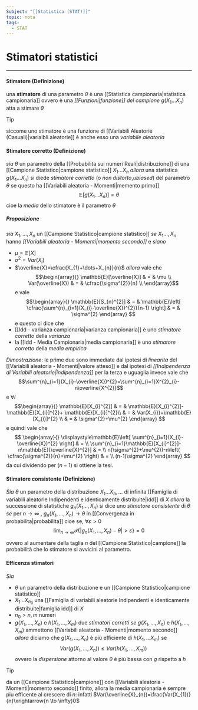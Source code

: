 ```yaml
---
Subject: "[[Statistica (STAT)]]"
topic: nota
tags:
  - STAT
---
```

# Stimatori statistici
---
#### Stimatore (Definizione)
una __stimatore__ di una parametro $\theta$ è una [[Statistica campionaria|statistica campionaria]] ovvero è una _[[Funzioni|funzione]] del campione_  $g(X_{1}\dots X_{n})$ atta a stimare $\theta$ 

>[!tip] 
>siccome uno stimatore è una funzione di [[Variabili Aleatorie (Casuali)|variaibli aleatorie]] è anche esso una _variabile aleatoria_


#### Stimatore corretto (Definizione)
_sia_ $\theta$ un parametro della [[Probabilita sui numeri Reali|distribuzione]] di una [[Campione Statistico|campione statistico]] $X_{1}\dots X_{n}$
_allora_ una statistica $g(X_{1}\dots X_{n})$ si diede _stimatore corretto_ (o _non distorto_,_ubiased_) del parametro $\theta$ se questo ha [[Variabili aleatoria - Momenti|memento primo]] $$\mathbb{E}[g(X_{1}\dots X_{n})]=\theta$$cioe la _media_ dello stimatore è il parametro $\theta$


##### Proposizione
_sia_ $X_{1},\dots,X_{n}$ un [[Campione Statistico|campione statistico]] 
_se_ $X_{1}\dots,X_{n}$ hanno _[[Variabili aleatoria - Momenti|momento secondo]]_
e _siano_
- $\mu=\mathbb{E}[X_{}]$
- $\sigma^{2} =Var(X_{i})$
- $\overline{X}=\cfrac{X_{1}+\dots+X_{n}}{n}$
_allora_ vale che$$\begin{array}{}
\mathbb{E}[\overline{X}] & = & \mu \\
Var(\overline{X}) & = & \cfrac{\sigma^{2}}{n} \\
\end{array}$$ e vale $$\begin{array}{}
\mathbb{E}[S_{n}^{2}] & = & \mathbb{E}\left[ \cfrac{\sum^{n}_{i=1}(X_{i}-\overline{X})^{2}}{n-1} \right]  & = & \sigma^{2}
\end{array}
$$e questo ci dice che 
- [[Idd - varianza campionaria|varianza campionaria]] è uno _stimatore corretto_ della _varianza_
- la [[Idd - Media Campionaria|media campionaria]] è uno _stimatore corretto_ della _media empirica_


_Dimostrazione_:
	le prime due sono immediate dal ipotesi di _linearita_ del [[Variabili aleatoria - Momenti|valore atteso]] e dal ipotesi di _[[Indipendenza di Variabili aleatorie|indipendenza]]_ 
	per la terza e uguaglia invece vale che $$\sum^{n}_{i=1}(X_{i}-\overline{X})^{2}=\sum^{n}_{i=1}X^{2}_{i}-n\overline{X^{2}}$$e $\forall  i$$$\begin{array}{}
	\mathbb{E}[X_{i}^{2}] & =  & \mathbb{E}[X_{i}^{2}]-\mathbb{E}[X_{i}]^{2}+ \mathbb{E}[X_{i}]^{2}\\
  &  = & Var(X_{i})+\mathbb{E}[X_{i}]^{2}  \\
& = & \sigma^{2}+\mu^{2}
    \end{array}
	$$e quindi vale che $$
	\begin{array}{}
	\displaystyle\mathbb{E}\left[ \sum^{n}_{i=1}(X_{i}-\overline{X})^{2} \right] & = \\
    \sum^{n}_{i=1}\mathbb{E}[X_{i}^{2}]-n\mathbb{E}[\overline{X}^{2}] & = \\
    n(\sigma^{2}+\mu^{2})-n\left( \cfrac{\sigma^{2}}{n}+\mu^{2} \right) & = \\
    (n-1)\sigma^{2}
\end{array}
	$$da cui dividendo per $(n-1)$ si ottiene la tesi.


#### Stimatore consistente (Definizione)
_Sia_ $\theta$ un parametro della distribuzione $X_{1}\dots X_{n},\dots$ di infinita [[Famiglia di variabili aleatorie Indipendenti e identicamente distribuite|idd]] di $X$ 
_allora_ la successione di statistiche $g_{n}(X_{1}\dots,X_{n})$ si dice uno _stimatore consistente_ di $\theta$ 
_se_ per $n \to \infty$ , $g_{n}(X_{1},\dots,X_{n}) \to \theta$ in [[Convergenza in probabilita|probabilita]] cioe se, $\forall \varepsilon>0$    $$\lim_{ n \to \infty }\mathcal{P}\{ |g_{n}(X_{1},\dots,X_{n})-\theta| > \varepsilon \} =0$$

ovvero al aumentare della taglia $n$ del [[Campione Statistico|campione]] la probabilità che lo stimatore si avvicini al parametro.



#### Efficenza stimatori
_Sia_ 
- $\theta$ un parametro della distribuzione e un [[Campione Statistico|campione statistico]]
-  $X_{1}\dots X_{n_{0}}$ una [[Famiglia di variabili aleatorie Indipendenti e identicamente distribuite|famiglia idd]] di $X$ 
-  $n_{0}>n,m$  numeri
-  $g(X_{1},\dots,X_{n})$ e $h(X_{1},\dots,X_{m})$ due _stimatori corretti_ 
 _se_ $g(X_{1},\dots,X_{n})$ e $h(X_{1},\dots,X_{m})$ ammettono [[Variabili aleatoria - Momenti|momento secondo]] 
_allora_ diciamo che $g(X_{1},\dots,X_{n})$ è più efficiente di $h(X_{1},\dots X_{m})$ se $$Var(g(X_{1},\dots,X_{n}))\leq Var(h(X_{1},\dots,X_{m}))$$
ovvero la _dispersione_ attorno al valore $\theta$ è più bassa con $g$ rispetto a $h$


> [!tip]
> da un [[Campione Statistico|campione]] con [[Variabili aleatoria - Momenti|momento secondo]] finito, allora la media campionaria è sempre piu efficente al crescere di $n$: infatti $Var(\overline{X}_{n})=\frac{Var(X_{1})}{n}\xrightarrow{n \to \infty}0$ 




